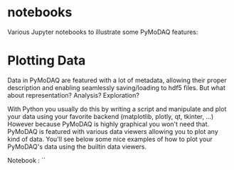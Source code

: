 # notebooks
Various Jupyter notebooks to illustrate some PyMoDAQ features:

Plotting Data
=============

Data in PyMoDAQ are featured with a lot of metadata, allowing their
proper description and enabling seamlessly saving/loading to hdf5 files.
But what about representation? Analysis? Exploration?

With Python you usually do this by writing a script and manipulate and
plot your data using your favorite backend (matplotlib, plotly, qt,
tkinter, …) However because PyMoDAQ is highly graphical you won't need
that. PyMoDAQ is featured with various data viewers allowing you to plot
any kind of data. You'll see below some nice examples of how to plot
your PyMoDAQ's data using the builtin data viewers.

Notebook : ``


